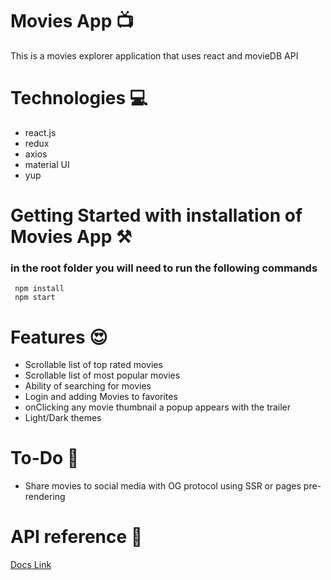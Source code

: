 # Movies App 📺

This is a movies explorer application that uses react and movieDB API

# Technologies 💻

- react.js
- redux
- axios
- material UI
- yup

# Getting Started with installation of Movies App ⚒️

### in the root folder you will need to run the following commands

```
 npm install
 npm start
```

# Features 😍

- Scrollable list of top rated movies
- Scrollable list of most popular movies
- Ability of searching for movies
- Login and adding Movies to favorites
- onClicking any movie thumbnail a popup appears with the trailer
- Light/Dark themes

# To-Do 💪

- Share movies to social media with OG protocol using SSR or pages pre-rendering

# API reference 💪

[Docs Link](https://www.themoviedb.org/documentation/api)
